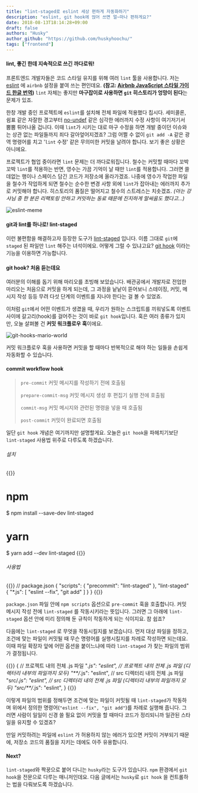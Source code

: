 ```yaml
---
title: "lint-staged로 eslint 세상 편하게 자동화하기"
description: "eslint, git hook에 얹어 쓰면 얼~마나 편하게요?"
date: 2018-08-13T18:14:28+09:00
draft: false
authors: "Husky"
author_github: "https://github.com/huskyhoochu/"
tags: ["frontend"]
---
```


#### lint, 좋긴 한데 지속적으로 쓰긴 까다로워!

프론트엔드 개발자들은 코드 스타일 유지를 위해 여러 `lint` 툴을 사용합니다. 저는
<a href="https://eslint.org/" target="_blank" rel="noopener noreferrer">eslint</a> 에 `airbnb` 설정을 붙여 쓰는 편인데요.
**(참고: <a href="https://github.com/ParkSB/javascript-style-guide" target="_blank" rel="noopener noreferrer">Airbnb JavaScript 스타일 가이드 한글 번역</a>)**
`lint` 자체는 좋지만 **마구잡이로 사용하면 `git` 히스토리가 엉망이 된다**는 문제가 있죠.

한창 개발 중인 프로젝트에 `eslint`를 설치해 전체 파일에 적용했다 칩시다. 세미콜론, 쉼표 같은 자잘한 경고부터
<a href="https://eslint.org/docs/rules/no-undef" target="_blank" rel="noopener noreferrer">no-undef</a>
같은 심각한 에러까지 수정 사항이 여기저기서 뿜뿜 튀어나올 겁니다.
이때 `lint`가 시키는 대로 마구 수정을 하면 개발 중이던 이슈와는 상관 없는 파일들까지 죄다 갈아엎어지겠죠?
그럼 어쩔 수 없이 `git add -A` 같은 광역 명령어를 치고 '`lint` 수정' 같은 무의미한 커밋을 날려야 합니다. 보기 좋은 상황은 아니에요.

프로젝트가 협업 중이라면 `lint` 문제는 더 까다로워집니다. 철수는 커밋할 때마다 꼬박꼬박 `lint`를 적용하는 반면, 영수는 가끔 기억이 날 때만 `lint`를 적용합니다.
그러면 쓸데없는 행이나 스페이스 담긴 코드가 저장소에 올라가겠죠. 나중에 영수가 작업한 파일을 철수가 작업하게 되면 철수는 순수한 변경 사항 외에 `lint`가 잡아내는 에러까지 추가로 커밋해야 합니다.
히스토리의 품질은 떨어지고 철수의 스트레스는 치솟겠죠. *(아는 강사님 중 한 분은 리팩토링 안하고 커밋하는 동료 때문에 진지하게 말싸움도 했다고...)*

![eslint-meme](./eslint_meme.jpg)

#### git과 lint를 하나로! lint-staged

이런 불편함을 해결하고자 등장한 도구가 [lint-staged](https://github.com/okonet/lint-staged) 입니다. 이름 그대로 `git`에 `staged` 된 파일만 `lint` 해주는 녀석이에요.
어떻게 그럴 수 있냐고요? <a href="https://git-scm.com/book/ko/v2/Git%EB%A7%9E%EC%B6%A4-Git-Hooks" target="_blank" rel="noopener noreferrer">git hook</a>
이라는 기능을 이용하면 가능합니다.

#### git hook? 처음 듣는데요

여러분의 이해를 돕기 위해 마리오를 초빙해 보았습니다. 배관공에서 개발자로 전업한 마리오는 처음으로 커밋을 하게 되는데,
그 과정을 낱낱이 뜯어보니 스테이징, 커밋, 메시지 작성 등등 무려 다섯 단계의 이벤트를 지나야 한다는 걸 볼 수 있었죠.

이처럼 `git`에서 어떤 이벤트가 생겼을 때, 우리가 원하는 스크립트를 끼워넣도록 이벤트 사이에 갈고리(hook)를 걸어주는 것이 바로 `git hook`입니다.
훅은 여러 종류가 있지만, 오늘 살펴볼 건 **커밋 워크플로우 훅**이에요.

![git-hooks-mario-world](./git_hooks_world.jpg)
<p class="caption">커밋 워크플로우 훅을 사용하면 커밋을 할 때마다 반복적으로 해야 하는 일들을 손쉽게 자동화할 수 있습니다.</p>

#### commit workflow hook
>
> `pre-commit` 커밋 메시지를 작성하기 전에 호출됨
>
> `prepare-commit-msg` 커밋 메시지 생성 후 편집기 실행 전에 호출됨
>
> `commit-msg` 커밋 메시지와 관련된 명령을 넣을 때 호출됨
>
> `post-commit` 커밋이 완료되면 호출됨

일단 `git hook` 개념은 여기까지만 설명할게요. 오늘은 `git hook`을 파헤치기보단 `lint-staged` 사용법 위주로 다루도록 하겠습니다.

###### 설치

{{<highlight sh>}}
# npm
$ npm install --save-dev lint-staged

# yarn
$ yarn add --dev lint-staged
{{</highlight>}}

###### 사용법

{{<highlight json>}}
// package.json
{
  "scripts": {
    "precommit": "lint-staged"
  },
  "lint-staged" {
    "*.js": [
      "eslint --fix",
      "git add"
    ]
  }
}
{{</highlight>}}

`package.json` 파일 안에 `npm scripts` 옵션으로 `pre-commit` 훅을 호출합니다. 커밋 메시지 작성 전에 `lint-staged` 를 작동시키라는 뜻입니다.
그러면 그 아래에 `lint-staged` 옵션 안에 미리 정의해 둔 규칙이 작동하게 되는 식이지요. 참 쉽죠?

다음에는 `lint-staged` 로 무엇을 작동시킬지를 보겠습니다. 먼저 대상 파일을 정하고, 조건에 맞는 파일이 커밋될 때 무슨 명령어를 실행시킬지를 차례로 작성하면 되는데요.
이때 파일 확장자 앞에 어떤 옵션을 붙이느냐에 따라 `lint-staged` 가 찾는 파일의 범위가 결정됩니다.

{{<highlight json>}}
{
  // 프로젝트 내의 전체 .js 파일
  "*.js": "eslint",
  // 프로젝트 내의 전체 .js 파일 (디렉터리 내부의 파일까지 모두)
  "**/*.js": "eslint",
  // src 디렉터리 내의 전체 .js 파일
  "src/*.js": "eslint",
  // src 디렉터리 내의 전체 .js 파일 (디렉터리 내부의 파일까지 모두)
  "src/**/*.js": "eslint",
}
{{</highlight>}}

이렇게 파일의 범위를 정해두면 조건에 맞는 파일이 커밋될 때 `lint-staged`가 작동하며 위에서 정의한 명령어(`"eslint --fix", "git add"`)를 차례로 실행해 줍니다.
그러면 사람이 일일이 신경 쓸 필요 없이 커밋을 할 때마다 코드가 정리되니까 일관된 스타일을 유지할 수 있겠죠?

만일 커밋하려는 파일에 `eslint` 가 허용하지 않는 에러가 있으면 커밋이 거부되기 때문에, 저장소 코드의 품질을 지키는 데에도 아주 유용합니다.

#### Next?

`lint-staged`와 짝꿍으로 붙어 다니는 `husky`라는 도구가 있습니다. `npm` 환경에서 `git hook`을 전문으로 다루는 매니저인데요.
다음 글에서는 `husky`로 `git hook` 을 컨트롤하는 법을 다뤄보도록 하겠습니다.
